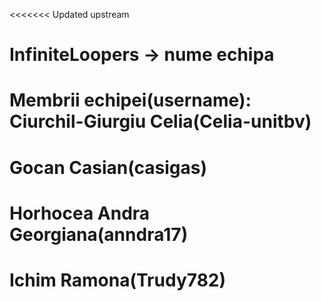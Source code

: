 <<<<<<< Updated upstream
# InfiniteLoopers -> nume echipa
# Membrii echipei(username): Ciurchil-Giurgiu Celia(Celia-unitbv)
#                            Gocan Casian(casigas)
#                            Horhocea Andra Georgiana(anndra17)
#                            Ichim Ramona(Trudy782)
